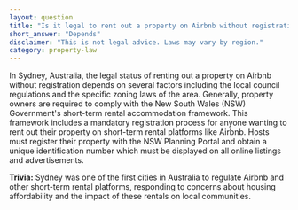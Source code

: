 ```yaml
---
layout: question
title: "Is it legal to rent out a property on Airbnb without registration in Sydney, Australia?"
short_answer: "Depends"
disclaimer: "This is not legal advice. Laws may vary by region."
category: property-law
---
```

In Sydney, Australia, the legal status of renting out a property on Airbnb without registration depends on several factors including the local council regulations and the specific zoning laws of the area. Generally, property owners are required to comply with the New South Wales (NSW) Government's short-term rental accommodation framework. This framework includes a mandatory registration process for anyone wanting to rent out their property on short-term rental platforms like Airbnb. Hosts must register their property with the NSW Planning Portal and obtain a unique identification number which must be displayed on all online listings and advertisements.

**Trivia:** Sydney was one of the first cities in Australia to regulate Airbnb and other short-term rental platforms, responding to concerns about housing affordability and the impact of these rentals on local communities.
